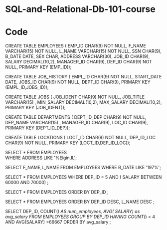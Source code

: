 # SQL-and-Relational-Db-101-course

# Code

CREATE TABLE EMPLOYEES (
                            EMP_ID CHAR(9) NOT NULL, 
                            F_NAME VARCHAR(15) NOT NULL,
                            L_NAME VARCHAR(15) NOT NULL,
                            SSN CHAR(9),
                            B_DATE DATE,
                            SEX CHAR,
                            ADDRESS VARCHAR(30),
                            JOB_ID CHAR(9),
                            SALARY DECIMAL(10,2),
                            MANAGER_ID CHAR(9),
                            DEP_ID CHAR(9) NOT NULL,
                            PRIMARY KEY (EMP_ID));
                            
  CREATE TABLE JOB_HISTORY (
                            EMPL_ID CHAR(9) NOT NULL, 
                            START_DATE DATE,
                            JOBS_ID CHAR(9) NOT NULL,
                            DEPT_ID CHAR(9),
                            PRIMARY KEY (EMPL_ID,JOBS_ID));
 
 CREATE TABLE JOBS (
                            JOB_IDENT CHAR(9) NOT NULL, 
                            JOB_TITLE VARCHAR(15) ,
                            MIN_SALARY DECIMAL(10,2),
                            MAX_SALARY DECIMAL(10,2),
                            PRIMARY KEY (JOB_IDENT));

CREATE TABLE DEPARTMENTS (
                            DEPT_ID_DEP CHAR(9) NOT NULL, 
                            DEP_NAME VARCHAR(15) ,
                            MANAGER_ID CHAR(9),
                            LOC_ID CHAR(9),
                            PRIMARY KEY (DEPT_ID_DEP));

CREATE TABLE LOCATIONS (
                            LOCT_ID CHAR(9) NOT NULL,
                            DEP_ID_LOC CHAR(9) NOT NULL,
                            PRIMARY KEY (LOCT_ID,DEP_ID_LOC));
                            
      
   
SELECT * FROM  EMPLOYEES             
WHERE  ADDRESS LIKE '%Elgin,IL';             

SELECT  F_NAME,L_NAME FROM EMPLOYEES 
WHERE B_DATE  LIKE '197%';


SELECT * FROM EMPLOYEES
WHERE DEP_ID = 5 AND
( SALARY  BETWEEN 60000 AND 70000) ;


SELECT * FROM EMPLOYEES 
ORDER BY DEP_ID ;

SELECT * FROM EMPLOYEES 
ORDER  BY  DEP_ID DESC,  L_NAME DESC ;
        
 SELECT DEP_ID, COUNT(*) AS num_employees, AVG( SALARY) as avg_salary FROM EMPLOYEES
 GROUP BY DEP_ID HAVING COUNT(*) < 4 AND AVG(SALARY) >66667 ORDER BY avg_salary  ;
